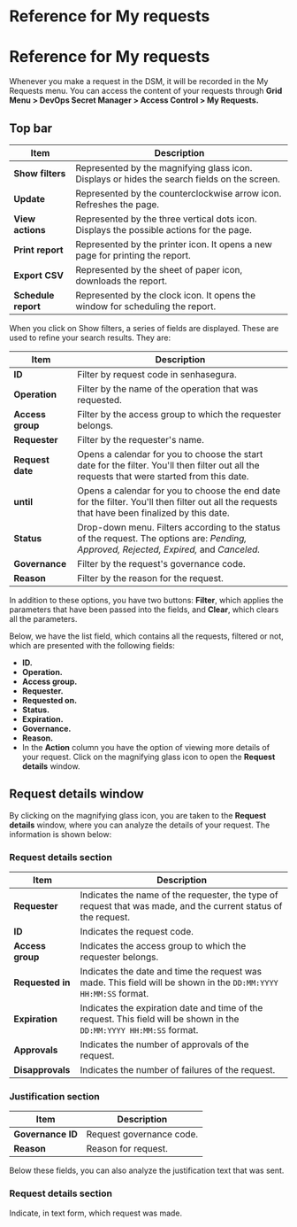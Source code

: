 # Reference for My requests

# Reference for My requests

Whenever you make a request in the DSM, it will be recorded in the My Requests menu. You can access the content of your requests through **Grid Menu > DevOps Secret Manager > Access Control > My Requests.**

## Top bar

| Item                 | Description                                                                                  |
| -------------------- | -------------------------------------------------------------------------------------------- |
| **Show filters**    | Represented by the magnifying glass icon. Displays or hides the search fields on the screen. |
| **Update**          | Represented by the counterclockwise arrow icon. Refreshes the page.                          |
| **View actions**    | Represented by the three vertical dots icon. Displays the possible actions for the page.     |
| **Print report**    | Represented by the printer icon. It opens a new page for printing the report.                |
| **Export CSV**      | Represented by the sheet of paper icon, downloads the report.                                |
| **Schedule report** | Represented by the clock icon. It opens the window for scheduling the report.                |

When you click on Show filters, a series of fields are displayed. These are used to refine your search results. They are:

| Item                   | Description                                                                                                                                    |
| ---------------------- | ---------------------------------------------------------------------------------------------------------------------------------------------- |
| **ID**           | Filter by request code in senhasegura.                                                                                                         |
| **Operation**    | Filter by the name of the operation that was requested.                                                                                        |
| **Access group** | Filter by the access group to which the requester belongs.                                                                                     |
| **Requester**    | Filter by the requester's name.                                                                                                                |
| **Request date** | Opens a calendar for you to choose the start date for the filter. You'll then filter out all the requests that were started from this date.    |
| **until**        | Opens a calendar for you to choose the end date for the filter. You'll then filter out all the requests that have been finalized by this date. |
| **Status**       | Drop-down menu. Filters according to the status of the request. The options are: *Pending, Approved, Rejected, Expired,* and *Canceled.*     |
| **Governance**   | Filter by the request's governance code.                                                                                                       |
| **Reason**       | Filter by the reason for the request.                                                                                                          |

In addition to these options, you have two buttons: **Filter**, which applies the parameters that have been passed into the fields, and **Clear**, which clears all the parameters.

Below, we have the list field, which contains all the requests, filtered or not, which are presented with the following fields:

* **ID.**
* **Operation.**
* **Access group.**
* **Requester.**
* **Requested on.**
* **Status.**
* **Expiration.**
* **Governance.**
* **Reason.**
* In the **Action** column you have the option of viewing more details of your request. Click on the magnifying glass icon to open the **Request details** window.

## Request details window

By clicking on the magnifying glass icon, you are taken to the **Request details** window, where you can analyze the details of your request. The information is shown below:

### Request details section

| Item                   | Description                                                                                                            |
| ---------------------- | ---------------------------------------------------------------------------------------------------------------------- |
| **Requester**    | Indicates the name of the requester, the type of request that was made, and the current status of the request.         |
| **ID**           | Indicates the request code.                                                                                            |
| **Access group** | Indicates the access group to which the requester belongs.                                                             |
| **Requested in** | Indicates the date and time the request was made. This field will be shown in the `DD:MM:YYYY HH:MM:SS` format.      |
| **Expiration**   | Indicates the expiration date and time of the request. This field will be shown in the `DD:MM:YYYY HH:MM:SS` format. |
| **Approvals**    | Indicates the number of approvals of the request.                                                                      |
| **Disapprovals** | Indicates the number of failures of the request.                                                                       |

### Justification section

| Item               | Description              |
| ------------------ | ------------------------ |
| **Governance ID** | Request governance code. |
| **Reason**        | Reason for request.      |

Below these fields, you can also analyze the justification text that was sent.

### Request details section

Indicate, in text form, which request was made.